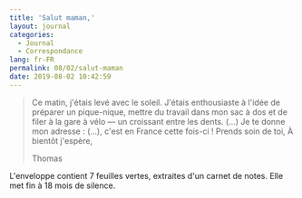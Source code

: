 ```yaml
---
title: 'Salut maman,'
layout: journal
categories:
  - Journal
  - Correspondance
lang: fr-FR
permalink: 08/02/salut-maman
date: 2019-08-02 10:42:59
---
```


> Ce matin, j'étais levé avec le soleil. J'étais enthousiaste à l'idée de préparer un pique-nique, mettre du travail dans mon sac à dos et de filer à la gare à vélo — un croissant entre les dents.
> (…)
> Je te donne mon adresse : (…), c'est en France cette fois-ci !
> Prends soin de toi,
> À bientôt j'espère,
>
> Thomas

L'enveloppe contient 7 feuilles vertes, extraites d'un carnet de notes. Elle met fin à 18 mois de silence.